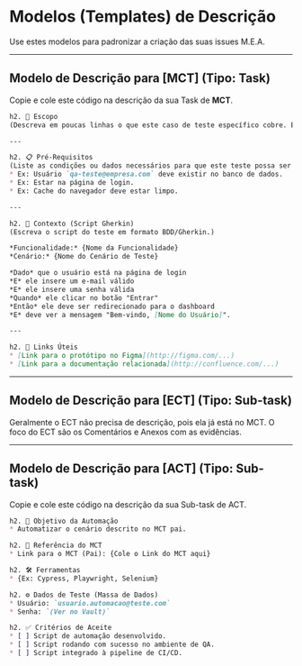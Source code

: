 # Modelos (Templates) de Descrição

Use estes modelos para padronizar a criação das suas issues M.E.A.

---

## Modelo de Descrição para [MCT] (Tipo: Task)

Copie e cole este código na descrição da sua Task de **MCT**.

```markdown
h2. 🚀 Escopo
(Descreva em poucas linhas o que este caso de teste específico cobre. Ex: "Validar o login de usuário com credenciais corretas".)

---

h2. 📋 Pré-Requisitos
(Liste as condições ou dados necessários para que este teste possa ser executado.)
* Ex: Usuário `qa-teste@empresa.com` deve existir no banco de dados.
* Ex: Estar na página de login.
* Ex: Cache do navegador deve estar limpo.

---

h2. 🧠 Contexto (Script Gherkin)
(Escreva o script do teste em formato BDD/Gherkin.)

*Funcionalidade:* {Nome da Funcionalidade}
*Cenário:* {Nome do Cenário de Teste}

*Dado* que o usuário está na página de login
*E* ele insere um e-mail válido
*E* ele insere uma senha válida
*Quando* ele clicar no botão "Entrar"
*Então* ele deve ser redirecionado para o dashboard
*E* deve ver a mensagem "Bem-vindo, [Nome do Usuário]".

---

h2. 📎 Links Úteis
* [Link para o protótipo no Figma](http://figma.com/...)
* [Link para a documentação relacionada](http://confluence.com/...)
```

---

## Modelo de Descrição para [ECT] (Tipo: Sub-task)

Geralmente o ECT não precisa de descrição, pois ela já está no MCT. O foco do ECT são os Comentários e Anexos com as evidências.

---

## Modelo de Descrição para [ACT] (Tipo: Sub-task)

Copie e cole este código na descrição da sua Sub-task de ACT.

```markdown
h2. 🎯 Objetivo da Automação
* Automatizar o cenário descrito no MCT pai.

h2. 📎 Referência do MCT
* Link para o MCT (Pai): {Cole o Link do MCT aqui}

h2. 🛠️ Ferramentas
* {Ex: Cypress, Playwright, Selenium}

h2. ⚙️ Dados de Teste (Massa de Dados)
* Usuário: `usuario.automacao@teste.com`
* Senha: `(Ver no Vault)`

h2. ✅ Critérios de Aceite
* [ ] Script de automação desenvolvido.
* [ ] Script rodando com sucesso no ambiente de QA.
* [ ] Script integrado à pipeline de CI/CD.
```

